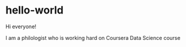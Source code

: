 # hello-world

Hi everyone!

I am a philologist who is working hard on Coursera Data Science course
